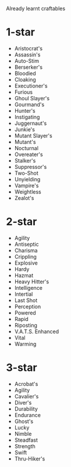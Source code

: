Already learnt craftables

# 1-star
* Aristocrat's
* Assassin's
* Auto-Stim
* Berserker's
* Bloodied
* Cloaking
* Executioner's
* Furious
* Ghoul Slayer's
* Gourmand's
* Hunter's
* Instigating
* Juggernaut's
* Junkie's
* Mutant Slayer's
* Mutant's
* Nocturnal
* Overeater's
* Stalker's
* Suppressor's
* Two-Shot
* Unyielding
* Vampire's
* Weightless
* Zealot's

# 2-star
* Agility
* Antiseptic
* Charisma
* Crippling
* Explosive
* Hardy
* Hazmat
* Heavy Hitter's
* Intelligence
* Intertial
* Last Shot
* Perception
* Powered
* Rapid
* Riposting
* V.A.T.S. Enhanced
* Vital
* Warming

# 3-star
* Acrobat's
* Agility
* Cavalier's
* Diver's
* Durability
* Endurance
* Ghost's
* Lucky
* Nimble
* Steadfast
* Strength
* Swift
* Thru-Hiker's
